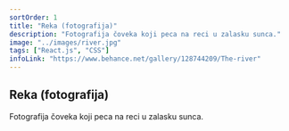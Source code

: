 ```yaml
---
sortOrder: 1
title: "Reka (fotografija)"
description: "Fotografija čoveka koji peca na reci u zalasku sunca."
image: "../images/river.jpg"
tags: ["React.js", "CSS"]
infoLink: "https://www.behance.net/gallery/128744209/The-river"
---
```


## Reka (fotografija)

Fotografija čoveka koji peca na reci u zalasku sunca.
